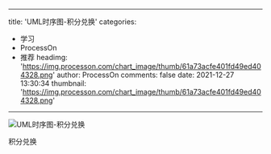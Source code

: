 
---
title: 'UML时序图-积分兑换'
categories: 
 - 学习
 - ProcessOn
 - 推荐
headimg: 'https://img.processon.com/chart_image/thumb/61a73acfe401fd49ed404328.png'
author: ProcessOn
comments: false
date: 2021-12-27 13:30:34
thumbnail: 'https://img.processon.com/chart_image/thumb/61a73acfe401fd49ed404328.png'
---

<div>   
<img class="thumb" alt="UML时序图-积分兑换" src="https://img.processon.com/chart_image/thumb/61a73acfe401fd49ed404328.png" referrerpolicy="no-referrer">
<p>积分兑换</p>  
</div>
            